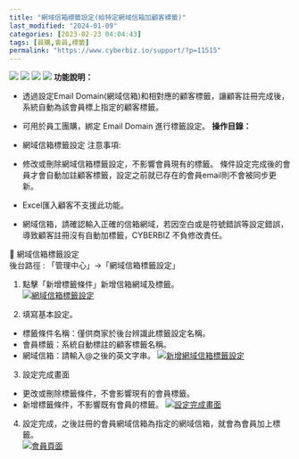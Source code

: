```yaml
---
title: "網域信箱標籤設定(給特定網域信箱加顧客標籤)"
last_modified: "2024-01-09"
categories: [2023-02-23 04:04:43]
tags: [員購,會員,標籤]
permalink: "https://www.cyberbiz.io/support/?p=11515"
---
```


![](https://www.cyberbiz.io/support/wp-content/uploads/適用站別.png)
[![](https://www.cyberbiz.io/support/wp-content/uploads/台灣站.png)](https://www.cyberbiz.io/support/?page_id=2490)
[![](https://www.cyberbiz.io/support/wp-content/uploads/北美站.png)](https://www.cyberbiz.io/support/?page_id=32080)
[![](https://www.cyberbiz.io/support/wp-content/uploads/日本站.png)]() **功能說明：**  

* 透過設定Email Domain(網域信箱)和相對應的顧客標籤，讓顧客註冊完成後，系統自動為該會員標上指定的顧客標籤。
* 可用於員工團購，綁定 Email Domain 進行標籤設定。
**操作目錄：**

* 網域信箱標籤設定
注意事項:  

* 修改或刪除網域信箱標籤設定，不影響會員現有的標籤。 條件設定完成後的會員才會自動加註顧客標籤，設定之前就已存在的會員email則不會被同步更新。
* Excel匯入顧客不支援此功能。
* 網域信箱，請確認輸入正確的信箱網域，若因空白或是符號錯誤等設定錯誤，導致顧客註冊沒有自動加標籤，CYBERBIZ 不負修改責任。

📌 網域信箱標籤設定  
後台路徑 : 「管理中心」→「網域信箱標籤設定」  


1. 點擊「新增標籤條件」新增信箱網域及標籤。  
[![網域信箱標籤設定](https://www.cyberbiz.io/support/wp-content/uploads/網域信箱標籤設定02.png)](https://www.cyberbiz.io/support/wp-content/uploads/網域信箱標籤設定02.png)



2. 填寫基本設定。 
* 標籤條件名稱：僅供商家於後台辨識此標籤設定名稱。
* 會員標籤：系統自動標註的顧客標籤名稱。
* 網域信箱：請輸入@之後的英文字串。
[![新增網域信箱標籤設定](https://www.cyberbiz.io/support/wp-content/uploads/網域信箱標籤設定03.png)](https://www.cyberbiz.io/support/wp-content/uploads/網域信箱標籤設定03.png)



3. 設定完成畫面 
* 更改或刪除標籤條件，不會影響現有的會員標籤。 
* 新增標籤條件，不影響既有會員的標籤。 
[![設定完成畫面](https://www.cyberbiz.io/support/wp-content/uploads/網域信箱標籤設定04.png)](https://www.cyberbiz.io/support/wp-content/uploads/網域信箱標籤設定04.png)



4. 設定完成，之後註冊的會員網域信箱為指定的網域信箱，就會為會員加上標籤。  
[![會員頁面](https://www.cyberbiz.io/support/wp-content/uploads/網域信箱標籤設定05.png)](https://www.cyberbiz.io/support/wp-content/uploads/網域信箱標籤設定05.png)



